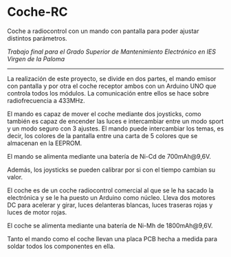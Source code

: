 # Coche-RC
Coche a radiocontrol con un mando con pantalla para poder ajustar distintos parámetros.

_Trabajo final para el Grado Superior de Mantenimiento Electrónico en IES Virgen de la Paloma_

---------------------------------------------------------

La realización de este proyecto, se divide en dos partes, el mando emisor con pantalla y por otra el coche receptor ambos con un Arduino UNO que controla todos los módulos. La comunicación entre ellos se hace sobre radiofrecuencia a 433MHz.

El mando es capaz de mover el coche mediante dos joysticks, como también es capaz de encender las luces e intercambiar entre un modo sport y un modo seguro con 3 ajustes. El mando puede intercambiar los temas, es decir, los colores de la pantalla entre una carta de 5 colores que se almacenan en la EEPROM.

El mando se alimenta mediante una batería de Ni-Cd de 700mAh@9,6V.

Además, los joysticks se pueden calibrar por si con el tiempo cambian su valor.

El coche es de un coche radiocontrol comercial al que se le ha sacado la electrónica y se le ha puesto un Arduino como núcleo. Lleva dos motores DC para acelerar y girar, luces delanteras blancas, luces traseras rojas y luces de motor rojas.

El coche se alimenta mediante una batería de Ni-Mh de 1800mAh@9,6V.

Tanto el mando como el coche llevan una placa PCB hecha a medida para soldar todos los componentes en ella.
